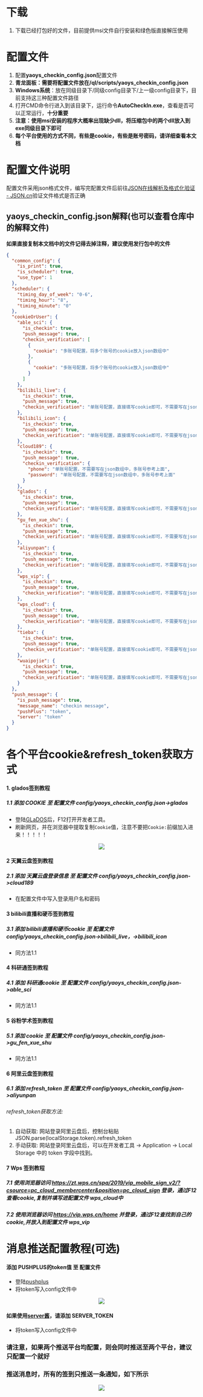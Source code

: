 # 下载

1. 下载已经打包好的文件，目前提供msi文件自行安装和绿色版直接解压使用

# 配置文件

1. 配置**yaoys_checkin_config.json**配置文件
2. **青龙面板：**需要将配置文件放在**/ql/scripts/yaoys_checkin_config.json**
3. **Windows系统**：放在同级目录下/同级config目录下/上一级config目录下，目前支持这三种配置文件路径
4. 打开CMD命令行进入到该目录下，运行命令**AutoCheckIn.exe**，查看是否可以正常运行，**十分重要**
5. **注意：使用msi安装的程序大概率出现缺少dll，将压缩包中的两个dll放入到exe同级目录下即可**
6. **每个平台使用的方式不同，有些是cookie，有些是账号密码，请详细查看本文档**

# 配置文件说明

配置文件采用json格式文件，编写完配置文件后前往[JSON在线解析及格式化验证 - JSON.cn](https://www.json.cn/)验证文件格式是否正确

## yaoys_checkin_config.json解释(也可以查看仓库中的解释文件)

**如果直接复制本文档中的文件记得去掉注释，建议使用发行包中的文件**

```json
{
  "common_config": {
    "is_print": true,
    "is_scheduler": true,
    "use_type": 1
  },
  "scheduler": {
    "timing_day_of_week": "0-6",
    "timing_hour": "8",
    "timing_minute": "0"
  },
  "cookieOrUser": {
    "able_sci": {
      "is_checkin": true,
      "push_message": true,
      "checkin_verification": [
        {
          "cookie": "多账号配置，将多个账号的cookie放入json数组中"
        },
        {
          "cookie": "多账号配置，将多个账号的cookie放入json数组中"
        }
      ]
    },
    "bilibili_live": {
      "is_checkin": true,
      "push_message": true,
      "checkin_verification": "单账号配置，直接填写cookie即可，不需要写在json数组中，多账号参考上面"
    },
    "bilibili_icon": {
      "is_checkin": true,
      "push_message": true,
      "checkin_verification": "单账号配置，直接填写cookie即可，不需要写在json数组中，多账号参考上面"
    },
    "cloud189": {
      "is_checkin": true,
      "push_message": true,
      "checkin_verification": {
        "phone": "单账号配置，不需要写在json数组中，多账号参考上面",
        "password": "单账号配置，不需要写在json数组中，多账号参考上面"
      }
    },
    "glados": {
      "is_checkin": true,
      "push_message": true,
      "checkin_verification": "单账号配置，直接填写cookie即可，不需要写在json数组中，多账号参考上面"
    },
    "gu_fen_xue_shu": {
      "is_checkin": true,
      "push_message": true,
      "checkin_verification": "单账号配置，直接填写cookie即可，不需要写在json数组中，多账号参考上面"
    },
    "aliyunpan": {
      "is_checkin": true,
      "push_message": true,
      "checkin_verification": "单账号配置，直接填写cookie即可，不需要写在json数组中，多账号参考上面"
    },
    "wps_vip": {
      "is_checkin": true,
      "push_message": true,
      "checkin_verification": "单账号配置，直接填写cookie即可，不需要写在json数组中，多账号参考上面"
    },
    "wps_cloud": {
      "is_checkin": true,
      "push_message": true,
      "checkin_verification": "单账号配置，直接填写cookie即可，不需要写在json数组中，多账号参考上面"
    },
    "tieba": {
      "is_checkin": true,
      "push_message": true,
      "checkin_verification": "单账号配置，直接填写cookie即可，不需要写在json数组中，多账号参考上面"
    },
    "wuaipojie": {
      "is_checkin": true,
      "push_message": true,
      "checkin_verification": "单账号配置，直接填写cookie即可，不需要写在json数组中，多账号参考上面"
    }
  },
  "push_message": {
    "is_push_message": true,
    "message_name": "checkin message",
    "pushPlus": "token",
    "server": "token"
  }
}
```

# 各个平台cookie&refresh_token获取方式

#### 1. glados签到教程

##### 1.1 添加 COOKIE 至 配置文件 config/yaoys_checkin_config.json->glados

- 登陆[GLaDOS](https://glados.rocks/)后，F12打开开发者工具。
- 刷新网页，并在浏览器中提取复制`Cookie`值，注意不要把`Cookie:`前缀加入进来！！！！！

<p align="center">
  <img src="../images/Step1.png" />
</p>

#### 2 天翼云盘签到教程

##### 2.1 添加 天翼云盘登录信息 至 配置文件 config/yaoys_checkin_config.json->cloud189

- 在配置文件中写入登录用户名和密码

#### 3 bilibili直播和硬币签到教程

##### 3.1 添加 bilibili直播和硬币cookie 至 配置文件 config/yaoys_checkin_config.json->bilibili_live，->bilibili_icon

- 同方法1.1

#### 4 科研通签到教程

##### 4.1 添加 科研通cookie 至 配置文件 config/yaoys_checkin_config.json->able_sci

- 同方法1.1

#### 5 谷粉学术签到教程

##### 5.1 添加 cookie 至 配置文件 config/yaoys_checkin_config.json->gu_fen_xue_shu

- 同方法1.1

#### 6 阿里云盘签到教程

##### 6.1 添加 refresh_token 至 配置文件 config/yaoys_checkin_config.json->aliyunpan

###### refresh_token获取方法:

1. 自动获取: 网站登录阿里云盘后，控制台粘贴 JSON.parse(localStorage.token).refresh_token
2. 手动获取: 网站登录阿里云盘后，可以在开发者工具 -> Application -> Local Storage 中的 token 字段中找到。

#### 7 Wps 签到教程

##### 7.1 使用浏览器访问 https://zt.wps.cn/spa/2019/vip_mobile_sign_v2/?csource=pc_cloud_membercenter&position=pc_cloud_sign 登录，通过F12查看cookie,复制并填写进配置文件 wps_cloud中

##### 7.2 使用浏览器访问 https://vip.wps.cn/home 并登录，通过F12查找到自己的cookie,并放入到配置文件 wps_vip



# 消息推送配置教程(可选)

#### 添加 PUSHPLUS的token值 至 配置文件

- 登陆[pushplus](http://www.pushplus.plus/)
- 将token写入config文件中

<p align="center">
  <img src="../images/pushplus_token.png" />
</p>

#### 如果使用[server酱](https://sct.ftqq.com/)，请添加 SERVER_TOKEN

- 将token写入config文件中

### 请注意，如果两个推送平台均配置，则会同时推送至两个平台，建议只配置一个就好

### 推送消息时，所有的签到只推送一条通知，如下所示

<p align="center">
  <img src="../images/checkin_info.png" />
</p>